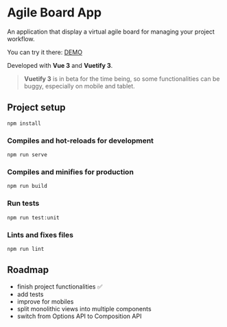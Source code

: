# Agile Board App

An application that display a virtual agile board for managing your project workflow.

You can try it there: [DEMO](https://techws-dev.github.io/agile-board-app/)

Developed with __Vue 3__ and __Vuetify 3__.

> __Vuetify 3__ is in beta for the time being, so some functionalities can be buggy, especially on mobile and tablet.


## Project setup
```
npm install
```

### Compiles and hot-reloads for development
```
npm run serve
```

### Compiles and minifies for production
```
npm run build
```

### Run tests
```
npm run test:unit
```

### Lints and fixes files
```
npm run lint
```

## Roadmap

- finish project functionalities &#9989;
- add tests
- improve for mobiles
- split monolithic views into multiple components
- switch from Options API to Composition API
